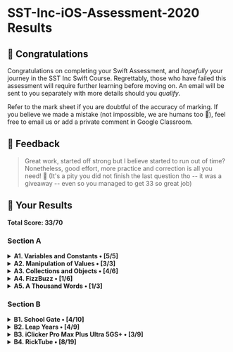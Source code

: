 #  SST-Inc-iOS-Assessment-2020 Results

## 🎉 Congratulations

Congratulations on completing your Swift Assessment, and *hopefully* your journey in the SST Inc Swift Course. Regrettably, those who have failed this assessment will require further learning before moving on. An email will be sent to you separately with more details should you *qualify*.

Refer to the mark sheet if you are doubtful of the accuracy of marking. If you believe we made a mistake (not impossible, we are humans too 💩), feel free to email us or add a private comment in Google Classroom.

## 👀 Feedback

>
> Great work, started off strong but I believe started to run out of time? Nonetheless, good effort, more practice and correction is all you need! 💪 (It's a pity you did not finish the last question tho -- it was a giveaway -- even so you managed to get 33 so great job)
>

## 🤡 Your Results

**Total Score: 33/70**

### Section A

<details>
<summary><strong>A1. Variables and Constants • [5/5]</strong></summary>

1. Create a variable, called `rickrolls`, and set it to the number of times you have been rick-rolled by your fellow iOS teachers (any number works). `[1m]`

```swift
var rickrolls = 3
```

> 1m.

---

2. Create a constant of the type `Double`, called `magicNumber`, and set it to `3`. `[2m]`

```swift
let magicNumber :Double = 3
```

> 2m.

---

3. What is the difference between a variable and a constant? `[2m]`

```txt
Answer: The data in a variable can change but a data in a constant can't
```

> 2m.

</details>

<details>
<summary><strong>A2. Manipulation of Values • [3/3]</strong></summary>

1. `(x + x)` as a `String`. `[1m]`

```swift
print ("\(x+x)")
```

> 1m.

---

2. `x`²¹. `[1m]`

```swift
var value = (x*x*x*x*x*x*x*x*x*x*x*x*x*x*x*x*x*x*x*x*x)
print (value)
```

> 1m. Could have used `pow()`

---

3. Last digit of `x`. `[1m]`

```swift
print(value%10)
```

> 1m

</details>

<details>
<summary><strong>A3. Collections and Objects • [4/6]</strong></summary>

1. Define a structure (struct) called `Teacher` with the properties: `name`, `wearsGlasses`, and an **optional** value: `watchColor`, with the most appropriate types based on the table above. `[2m]`

```swift
struct Teacher {
    var name : String
    var wearsGlasses : Bool
    var watchColour:[String]?
}
```

> 1m. `watchColour` incorrect type of `[String]?`

---

2. Create an array called `teachers` containing multiple instances of `Teacher` using the details provided in the table above. `[2m]`

```swift
var teachers = ["Ryan","Joe","Joshua","Ethan"]
```

> 1m. See answer sheet.

---

3. For each `name` in the array declared previously, add `" is the best"` to the end of the `name`, and print it out individually. `[2m]`

```swift
var counter = 0
for i in 1...4 {
    print("\(teachers[counter]) is the best")
    counter += 1
}
```

> 2m. Could have used `i` which is provided by the loop instead of `counter`, though still works.

</details>

<details>
<summary><strong>A4. FizzBuzz • [1/6]</strong></summary>

1. Create a function called `fizzBuzz` which takes a parameter `number` of type `Int` and returns a `String` ("Fizz", "Buzz", "FizzBuzz", or the number itself) based on the conditions above. Refer to the sample Input/Output. `[4m]`

```swift
func FizzBuzz(number: Int){
    if (number%3 == 0)&&(number%4 == 0){
        print("FizzBuzz")
        if (number%3 == 0){
            print("Fizz")
            if (number%4 == 0){
                print("Buzz")
                if (number%3 != 0)&&(number%4 != 0){
                    print(number)
                }
            }
        }
    }
}
```

> 1m. The issue is that all your `if` conditions are nested, ie you cannot get to the inner one without first passing the conditions of the outer one. Use `if else` and `else` then correct.

---

2. Hence, **using the function you created above**, print out the corresponding values when the numbers 1 to 50 are input, each on a new line. `[2m]`

```swift
var number = 0
for i in 1...50 {
    number += 1
    func FizzBuzz() {
        if (number%3 == 0)&&(number%4 == 0){
            print("FizzBuzz")
            if (number%3 == 0){
                print("Fizz")
                if (number%4 == 0){
                    print("Buzz")
                    if (number%3 != 0)&&(number%4 != 0){
                        print(number)
                    }
                }
            }
        }
    }
    
    
}
```

> 0m. Not using function above. See answer sheet.

</details>

<details>
<summary><strong>A5. A Thousand Words • [1/3]</strong></summary>

1. Given an image view, `imageView`, and an image called `wheres_waldo` in `Assets.xcassets`, display the image. `[1m]`

```swift

```

> 0m. Unattempted.

---

2. Adjust the `contentMode` value of the image such that the entire image can be viewed, without getting cropped, while keeping the aspect ratio (not stretched/squashed). `[1m]`

```swift

```

> 0m. Unattempted.

---

3. What is the difference between `UIImageView` and `UIImage`? Why are we unable to use them interchangeably? `[1m]`

```txt
Answer: UiImageView is where the image will be display but the UIimage is the image data
```

> 1m.

</details>

### Section B

<details>
<summary><strong>B1. School Gate • [4/10]</strong></summary>

1. Given the variables above, write a set of conditions that tell the gate whether or not to unlock. `[5m]`

```swift
let withinOperatingHours = false
var OperatingHours = false
let isStudentPass = false
var StudentPass = false
let isTeacherPass = false
var TeacherPass = false
let isFire = false
var Fire = false
var isUnlocked = false
OperatingHours = withinOperatingHours
StudentPass = isStudentPass
TeacherPass = isTeacherPass
Fire = isFire
if Fire != false {
    var isUnlocked = true
    if TeacherPass != false {
        var isUnlocked = true
        if ( StudentPass != false)&&(OperatingHours != false){
            var isUnlocked = true
        }
    }
}
```

> 2m. See answer sheet.

---

2. Assuming the day starts when the program runs, write a program to keep track of the number of seconds elapsed (passed), printing the value every second. `[5m]`

```swift
var repeater = 1
var times = 0.0
for i in 1 ... (repeater) {
    repeater += 1
    times += 0.1
    print(times)
}
```

> 2m. No use of `Timer`. See answer sheet.

</details>

<details>
<summary><strong>B2. Leap Years • [4/9]</strong></summary>

1. Kesler's bugged code is shown below. There are **5 errors** present. Fix them. `[5m]`

```swift
func isLeap(year: Int) {   /// 0m
    
    var isLeap = true   /// 1m
    
    if year % 4 == 0 {   /// 1m
        
        isLeap = true
        
        if year % 100 == 0 {
            
            isLeap = year % 400 == 0   /// 1m
            
        }
    }
    
    
}
```

> 3m. See answer sheet.

---

2. What is this feature called? How is it useful? How can Kesler get rid of it? `[2m]`

```txt
Answer: breakpoint, he can right click it and press delete breakpoint
```

> 1m. Did not state purpose.

---

3. What might have caused the SIGABRT error, assuming that the app ran fine before he edited his Storyboard? Is a SIGTERM error the same as a SIGABRT error? When does a SIGTERM error occur. `[2m]`

```txt
Answer: the identity of the storyboard is not the same as the sugey
```

> 0m. What is sugey? See answer sheet.

</details>

<details>
<summary><strong>B3. iClicker Pro Max Plus Ultra 5GS+ • [3/9]</strong></summary>

1. Label is to be set to your name when the program runs initially. `[1m]`
2. Border radius of the button is to be set to `15`. `[1m]`
3. Background color of the button should change to a random color each time the button is pressed. `[2m]`
4. Label should display the number of times the button has been clicked whenever the button is tapped. `[1m]`
5. Every 17 clicks,
    * Label should be set to the time in seconds since the first click, e.g. `"30s"`. `[2m]`
    * Text on the button is to be set to `"Yay"` (Hint: The correct answer requires setting text for the `.normal` state). `[1m]`
    * Reset the text on the button back to +1 after the next click. `[1m]`

```swift
var timesPressed = 0
var reapeat = 1
var time = 0.0

public func viewDidLoad() {
    let label = UILabel()
    label.text = "Soh yong liang Sylvester"   /// 1m. BOD.
}

public func viewDidAppear(_ animated: Bool) {
    for i in 1 ... (reapeat) {
        reapeat += 1
        time += 0.1
    }
    
    
}

public func onButtonPress() {
    timesPressed += 1
    label.text = String(timesPressed)   /// 1m
    if timesPressed == 17 {
        print("\(time)sec")   /// 1m
        let button = UIButton()
    }
}
```

> 3m. See answer sheet.

</details>

<details>
<summary><strong>B4. RickTube • [8/19]</strong></summary>

1. Create a new iOS App (use Swift and Storyboard) with `Xcode.app`. Save it in the test directory you previously downloaded. `[1m]`
2. Open `Main.storyboard` and create the user interface based on the specifications below. `[18m]`

> See answer sheet.

</details>

